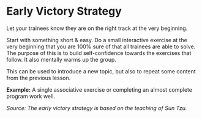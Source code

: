 
# Early Victory Strategy

Let your trainees know they are on the right track at the very beginning.

Start with something short & easy. Do a small interactive exercise at
the very beginning that you are 100% sure of that all trainees are able
to solve. The purpose of this is to build self-confidence towards the
exercises that follow. It also mentally warms up the group.

This can be used to introduce a new topic, but also to repeat some
content from the previous lesson.

**Example:** A single associative exercise or completing an almost complete program work well.


*Source: The early victory strategy is based on the teaching of Sun Tzu.*
